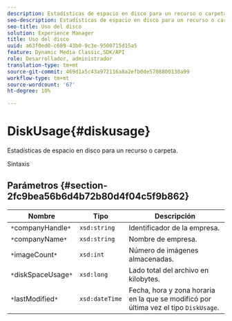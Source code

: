 ```yaml
---
description: Estadísticas de espacio en disco para un recurso o carpeta.
seo-description: Estadísticas de espacio en disco para un recurso o carpeta.
seo-title: Uso del disco
solution: Experience Manager
title: Uso del disco
uuid: a63f0ed0-c689-43b0-9c3e-9500715d15a5
feature: Dynamic Media Classic,SDK/API
role: Desarrollador, administrador
translation-type: tm+mt
source-git-commit: 469d1a5c43a972116a8a2efb0de5708800130a99
workflow-type: tm+mt
source-wordcount: '67'
ht-degree: 10%

---
```



# DiskUsage{#diskusage}

Estadísticas de espacio en disco para un recurso o carpeta.

Sintaxis

## Parámetros {#section-2fc9bea56b6d4b72b80d4f04c5f9b862}

| Nombre | Tipo | Descripción |
|---|---|---|
| `*`companyHandle`*` | `xsd:string` | Identificador de la empresa. |
| `*`companyName`*` | `xsd:string` | Nombre de empresa. |
| `*`imageCount`*` | `xsd:int` | Número de imágenes almacenadas. |
| `*`diskSpaceUsage`*` | `xsd:long` | Lado total del archivo en kilobytes. |
| `*`lastModified`*` | `xsd:dateTime` | Fecha, hora y zona horaria en la que se modificó por última vez el tipo `DiskUsage`. |

